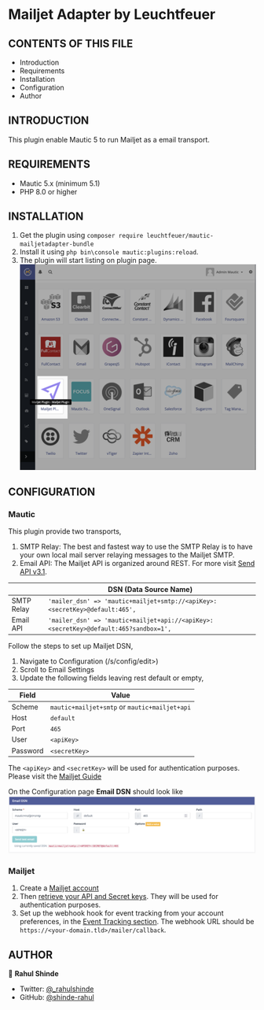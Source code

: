 Mailjet Adapter by Leuchtfeuer
==============================

CONTENTS OF THIS FILE
---------------------

* Introduction
* Requirements
* Installation
* Configuration
* Author

INTRODUCTION
------------

This plugin enable Mautic 5 to run Mailjet as a email transport.

REQUIREMENTS
------------
- Mautic 5.x (minimum 5.1)
- PHP 8.0 or higher

INSTALLATION
------------

1. Get the plugin using `composer require leuchtfeuer/mautic-mailjetadapter-bundle`
2. Install it using `php bin\console mautic:plugins:reload`.
3. The plugin will start listing on plugin page. ![Plugins Page](Docs/imgs/01%20-%20Plugins%20Page.png)


CONFIGURATION
-------------

### Mautic 

This plugin provide two transports,
1. SMTP Relay:
   The best and fastest way to use the SMTP Relay is to have your own local mail server relaying messages to the Mailjet SMTP.
2. Email API:
   The Mailjet API is organized around REST. For more visit [Send API v3.1][SendApiV31Home].

|            | DSN (Data Source Name)                                                               | 
|------------|--------------------------------------------------------------------------------------|
| SMTP Relay | `'mailer_dsn' => 'mautic+mailjet+smtp://<apiKey>:<secretKey>@default:465',`          |
| Email API  | `'mailer_dsn' => 'mautic+mailjet+api://<apiKey>:<secretKey>@default:465?sandbox=1',` |


Follow the steps to set up Mailjet DSN,
1. Navigate to Configuration (/s/config/edit>)
2. Scroll to Email Settings
3. Update the following fields leaving rest default or empty,

| Field    | Value                                         |
|----------|-----------------------------------------------|
| Scheme   | `mautic+mailjet+smtp` or `mautic+mailjet+api` |
| Host     | `default`                                     |
| Port     | `465`                                         |
| User     | `<apiKey>`                                    |
| Password | `<secretKey>`                                 |

The `<apiKey>` and `<secretKey>` will be used for authentication purposes. Please visit the [Mailjet Guide][MailjetGuidePage]

On the Configuration page **Email DSN** should look like ![Email DSN](Docs/imgs/02%20-%20Email%20DSN.png "Email DSN")

### Mailjet

1. Create a [Mailjet account][MailjetSignup]
2. Then [retrieve your API and Secret keys][RetrieveKeys]. They will be used for authentication purposes.
3. Set up the webhook hook for event tracking from your account preferences, in the [Event Tracking section][EventTrackingSection]. The webhook URL should be `https://<your-domain.tld>/mailer/callback`.

 


AUTHOR
------

👤 **Rahul Shinde**

- Twitter: [@_rahulshinde](https://twitter.com/_rahulshinde)
- GitHub: [@shinde-rahul](https://github.com/shinde-rahul)


[MailjetGuidePage]: <https://dev.mailjet.com/email/guides/getting-started/>
[SendApiV31Home]: <https://dev.mailjet.com/email/guides/send-api-v31/>
[MailjetSignup]: <https://app.mailjet.com/signup>
[RetrieveKeys]: <https://app.mailjet.com/account/api_keys>
[EventTrackingSection]: <https://app.mailjet.com/account/triggers>

